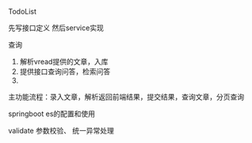 TodoList

先写接口定义
然后service实现

查询


1. 解析vread提供的文章，入库
2. 提供接口查询问答，检索问答
3. 


主功能流程：录入文章，解析返回前端结果，提交结果，查询文章，分页查询

springboot es的配置和使用

validate 参数校验、 统一异常处理
